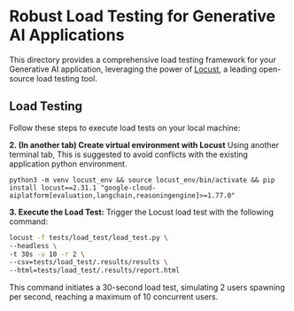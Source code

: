 # Robust Load Testing for Generative AI Applications

This directory provides a comprehensive load testing framework for your Generative AI application, leveraging the power of [Locust](http://locust.io), a leading open-source load testing tool.

##  Load Testing

Follow these steps to execute load tests on your local machine:


**2. (In another tab) Create virtual environment with Locust**
Using another terminal tab, This is suggested to avoid conflicts with the existing application python environment.

```commandline
python3 -m venv locust_env && source locust_env/bin/activate && pip install locust==2.31.1 "google-cloud-aiplatform[evaluation,langchain,reasoningengine]>=1.77.0"
```

**3. Execute the Load Test:**
Trigger the Locust load test with the following command:

```bash
locust -f tests/load_test/load_test.py \
--headless \
-t 30s -u 10 -r 2 \
--csv=tests/load_test/.results/results \
--html=tests/load_test/.results/report.html
```

This command initiates a 30-second load test, simulating 2 users spawning per second, reaching a maximum of 10 concurrent users.

